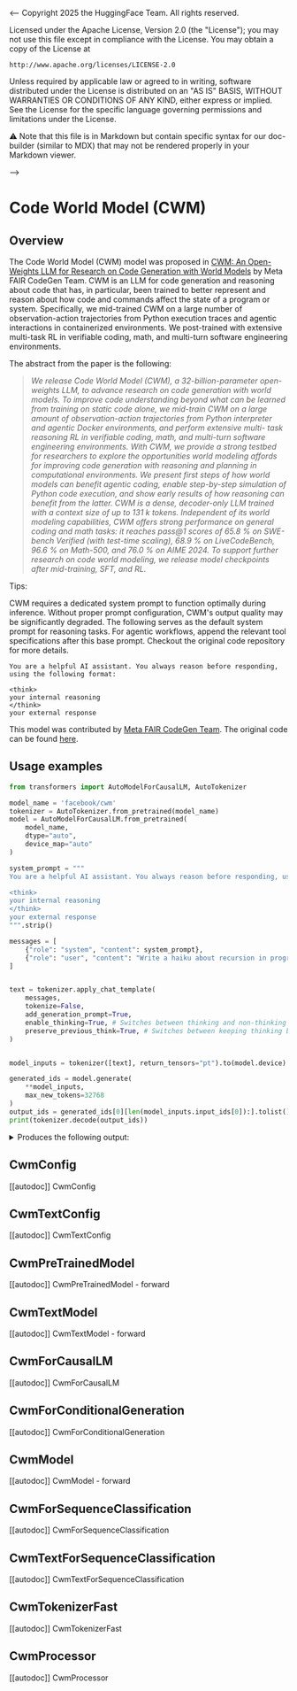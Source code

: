 <-- Copyright 2025 the HuggingFace Team. All rights reserved.

Licensed under the Apache License, Version 2.0 (the "License");
you may not use this file except in compliance with the License.
You may obtain a copy of the License at

    http://www.apache.org/licenses/LICENSE-2.0

Unless required by applicable law or agreed to in writing, software
distributed under the License is distributed on an "AS IS" BASIS,
WITHOUT WARRANTIES OR CONDITIONS OF ANY KIND, either express or implied.
See the License for the specific language governing permissions and
limitations under the License.


⚠️ Note that this file is in Markdown but contain specific syntax for our doc-builder (similar to MDX) that may not be rendered properly in your Markdown viewer.

-->


# Code World Model (CWM)

## Overview

The Code World Model (CWM) model was proposed in [CWM: An Open-Weights LLM for Research on Code
Generation with World Models](https://ai.facebook.com/research/publications/cwm) by Meta FAIR CodeGen Team.
CWM is an LLM for code generation and reasoning about code that has, in particular, been trained
to better represent and reason about how code and commands affect the state of a program or system.
Specifically, we mid-trained CWM on a large number of observation-action trajectories from Python
execution traces and agentic interactions in containerized environments. We post-trained with
extensive multi-task RL in verifiable coding, math, and multi-turn software engineering environments.

The abstract from the paper is the following:

> *We release Code World Model (CWM), a 32-billion-parameter open-weights LLM, to advance research
on code generation with world models. To improve code understanding beyond what can be learned
from training on static code alone, we mid-train CWM on a large amount of observation-action
trajectories from Python interpreter and agentic Docker environments, and perform extensive multi-
task reasoning RL in verifiable coding, math, and multi-turn software engineering environments. With
CWM, we provide a strong testbed for researchers to explore the opportunities world modeling affords
for improving code generation with reasoning and planning in computational environments. We
present first steps of how world models can benefit agentic coding, enable step-by-step simulation of
Python code execution, and show early results of how reasoning can benefit from the latter. CWM is
a dense, decoder-only LLM trained with a context size of up to 131 k tokens. Independent of its world
modeling capabilities, CWM offers strong performance on general coding and math tasks: it reaches
pass@1 scores of 65.8 % on SWE-bench Verified (with test-time scaling), 68.9 % on LiveCodeBench,
96.6 % on Math-500, and 76.0 % on AIME 2024. To support further research on code world modeling,
we release model checkpoints after mid-training, SFT, and RL.*

Tips:

CWM requires a dedicated system prompt to function optimally during inference. Without proper prompt
configuration, CWM's output quality may be significantly degraded. The following serves as the default
system prompt for reasoning tasks. For agentic workflows, append the relevant tool specifications
after this base prompt. Checkout the original code repository for more details.
```
You are a helpful AI assistant. You always reason before responding, using the following format:

<think>
your internal reasoning
</think>
your external response
```

This model was contributed by [Meta FAIR CodeGen Team](https://huggingface.co/facebook).
The original code can be found [here](https://github.com/facebookresearch/cwm).

## Usage examples

```python
from transformers import AutoModelForCausalLM, AutoTokenizer

model_name = 'facebook/cwm'
tokenizer = AutoTokenizer.from_pretrained(model_name)
model = AutoModelForCausalLM.from_pretrained(
    model_name,
    dtype="auto",
    device_map="auto"
)

system_prompt = """
You are a helpful AI assistant. You always reason before responding, using the following format:

<think>
your internal reasoning
</think>
your external response
""".strip()

messages = [
    {"role": "system", "content": system_prompt},
    {"role": "user", "content": "Write a haiku about recursion in programming."}
]


text = tokenizer.apply_chat_template(
    messages,
    tokenize=False,
    add_generation_prompt=True,
    enable_thinking=True, # Switches between thinking and non-thinking modes. Default is True.
    preserve_previous_think=True, # Switches between keeping thinking blocks from previous messages or not. Default is True.
)


model_inputs = tokenizer([text], return_tensors="pt").to(model.device)

generated_ids = model.generate(
    **model_inputs,
    max_new_tokens=32768
)
output_ids = generated_ids[0][len(model_inputs.input_ids[0]):].tolist()
print(tokenizer.decode(output_ids))
```
<details>
<summary>Produces the following output:</summary>

    Okay, I need to write a haiku about recursion in programming. Let's start by recalling what recursion is. Recursion is a programming technique where a function calls itself in its own definition, often used to solve problems that can be broken down into smaller, similar sub-problems.

    A haiku is a three-line poem with a syllable count of 5-7-5. So, I need to capture the essence of recursion in a concise and poetic way. Let's think about the key elements of recursion: the function calling itself, the base case that stops the recursion, and the idea of breaking down problems into smaller parts.

    Maybe I can use imagery related to mirrors or reflections, since recursion often involves a function reflecting or repeating itself. Alternatively, I could use natural imagery like a spiral or a tree, which suggests self-similar patterns.

    Let me try to come up with some ideas. For example, "Function calls itself" could be a starting point. But how to make that into a haiku? Maybe something like:

    Function calls itself
    Base case stops the endless loop
    Spiral of code

    Hmm, that's a start. But maybe I can make it more poetic. Let's think about the idea of a function calling itself as a kind of infinite loop, but with a base case that stops it. That's like a spiral that unwinds at the center.

    Another angle: recursion is often used for problems that have a recursive structure, like tree traversals or factorial calculations. Maybe I can use a natural image to represent that.

    How about:

    Branches split again
    Leaves unfold in endless dance
    Roots hold the base case

    That's a bit more poetic. The branches splitting represent the recursive calls, the leaves unfolding could represent the processing of each sub-problem, and the roots holding the base case are what stops the recursion.

    Alternatively, maybe something simpler:

    Mirror within mirror
    Reflections infinite deep
    Base case breaks the glass

    This uses the mirror metaphor to represent the function calling itself, with the base case being the point where the recursion stops, breaking the infinite reflection.

    I think I like the mirror idea better. Let me refine that:

    Mirror within mirror
    Infinite reflections dance
    Base case shatters glass

    Yes, that seems to capture the idea of recursion well. The mirror represents the function calling itself, the infinite reflections are the recursive calls, and the base case shattering the glass is what stops the recursion.

    Let me check the syllable count:

    Mirror within mirror (5 syllables: Mir-ror-with-in-mir-ror)
    Infinite reflections dance (7 syllables: In-fi-nite-ref-lec-tions-dance)
    Base case shatters glass (5 syllables: Base-case-shat-ters-glass)

    Yes, that fits the 5-7-5 structure. I think that's a good haiku about recursion.
    </think>
    Mirror within mirror
    Infinite reflections dance
    Base case shatters glass<|eot_id|>
</details>

## CwmConfig

[[autodoc]] CwmConfig

## CwmTextConfig

[[autodoc]] CwmTextConfig

## CwmPreTrainedModel

[[autodoc]] CwmPreTrainedModel
    - forward

## CwmTextModel

[[autodoc]] CwmTextModel
    - forward

## CwmForCausalLM

[[autodoc]] CwmForCausalLM

## CwmForConditionalGeneration

[[autodoc]] CwmForConditionalGeneration

## CwmModel

[[autodoc]] CwmModel
    - forward

## CwmForSequenceClassification

[[autodoc]] CwmForSequenceClassification

## CwmTextForSequenceClassification

[[autodoc]] CwmTextForSequenceClassification

## CwmTokenizerFast

[[autodoc]] CwmTokenizerFast

## CwmProcessor

[[autodoc]] CwmProcessor
